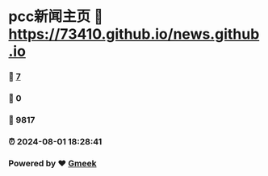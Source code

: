 # pcc新闻主页 :link: https://73410.github.io/news.github.io 
### :page_facing_up: [7](https://73410.github.io/news.github.io/tag.html) 
### :speech_balloon: 0 
### :hibiscus: 9817 
### :alarm_clock: 2024-08-01 18:28:41 
### Powered by :heart: [Gmeek](https://github.com/Meekdai/Gmeek)
